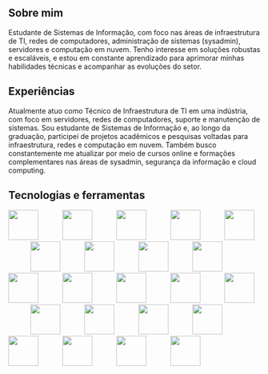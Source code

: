 ## Sobre mim
  Estudante de Sistemas de Informação, com foco nas áreas de infraestrutura de TI, redes de computadores, administração de sistemas (sysadmin), servidores e computação em nuvem. Tenho interesse em soluções robustas e escaláveis, e estou em constante aprendizado para aprimorar minhas habilidades técnicas e acompanhar as evoluções do setor.

## Experiências
  Atualmente atuo como Técnico de Infraestrutura de TI em uma indústria, com foco em servidores, redes de computadores, suporte e manutenção de sistemas. Sou estudante de Sistemas de Informação e, ao longo da graduação, participei de projetos acadêmicos e pesquisas voltadas para infraestrutura, redes e computação em nuvem. Também busco constantemente me atualizar por meio de cursos online e formações complementares nas áreas de sysadmin, segurança da informação e cloud computing.

## Tecnologias e ferramentas

<div>
<img src="https://cdn.jsdelivr.net/gh/devicons/devicon@latest/icons/apache/apache-original-wordmark.svg" height="60"/>
<img width="40">
<img src="https://cdn.jsdelivr.net/gh/devicons/devicon@latest/icons/c/c-original.svg" height="60"/>
<img width="40">
<img src="https://cdn.jsdelivr.net/gh/devicons/devicon@latest/icons/cplusplus/cplusplus-original.svg" height="60"/>
<img width="40">
<img src="https://cdn.jsdelivr.net/gh/devicons/devicon@latest/icons/css3/css3-original-wordmark.svg" height="60"/>
<img width="40">
<img src="https://cdn.jsdelivr.net/gh/devicons/devicon@latest/icons/html5/html5-original.svg" height="60">
<img width="40"> 
<img src="https://cdn.jsdelivr.net/gh/devicons/devicon@latest/icons/javascript/javascript-original.svg" height="60" />
<img width="40">
<img src="https://cdn.jsdelivr.net/gh/devicons/devicon@latest/icons/docker/docker-plain-wordmark.svg" height="60"/>
<img width="40">
<img src="https://cdn.jsdelivr.net/gh/devicons/devicon@latest/icons/eclipse/eclipse-original.svg" height="60"/>
<img width="40">
<img src="https://cdn.jsdelivr.net/gh/devicons/devicon@latest/icons/git/git-original.svg" height="60" />
<img width="40">
<img src="https://cdn.jsdelivr.net/gh/devicons/devicon@latest/icons/github/github-original.svg" height="60"/>
<img width="40">
<img src="https://cdn.jsdelivr.net/gh/devicons/devicon@latest/icons/linux/linux-original.svg" height="60"/>
<img width="40">
<img src="https://cdn.jsdelivr.net/gh/devicons/devicon@latest/icons/mysql/mysql-original-wordmark.svg" height="60"/>
<img width="40">
<img src="https://cdn.jsdelivr.net/gh/devicons/devicon@latest/icons/pfsense/pfsense-original.svg" height="60"/>
<img width="40">
<img src="https://cdn.jsdelivr.net/gh/devicons/devicon@latest/icons/php/php-original.svg" height="60"/>
<img width="40">
<img src="https://cdn.jsdelivr.net/gh/devicons/devicon@latest/icons/powershell/powershell-original.svg" height="60"/>
<img width="40">
<img src="https://cdn.jsdelivr.net/gh/devicons/devicon@latest/icons/python/python-original.svg" height="60"/>
<img width="40">
<img src="https://cdn.jsdelivr.net/gh/devicons/devicon@latest/icons/sourcetree/sourcetree-original.svg" height="60"/>
<img width="40">
<img src="https://cdn.jsdelivr.net/gh/devicons/devicon@latest/icons/trello/trello-original.svg" height="60"/>
<img width="40">
<img src="https://cdn.jsdelivr.net/gh/devicons/devicon@latest/icons/vagrant/vagrant-original.svg" height="60"/>
<img width="40">
<img src="https://cdn.jsdelivr.net/gh/devicons/devicon@latest/icons/vim/vim-original.svg" height="60"/>
<img width="40">
<img src="https://cdn.jsdelivr.net/gh/devicons/devicon@latest/icons/vscode/vscode-original.svg" height="60"/>
<img width="40">
<img src="https://cdn.jsdelivr.net/gh/devicons/devicon@latest/icons/windows11/windows11-original.svg" height="60"/>
<img width="40">
</div>

